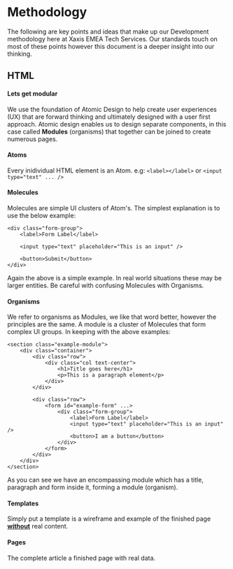 # Methodology
The following are key points and ideas that make up our Development methodology here at Xaxis EMEA Tech Services. Our standards touch on most of these points however this document is a deeper insight into our thinking.

## HTML
#### Lets get modular
We use the foundation of Atomic Design to help create user experiences (UX) that are forward thinking and ultimately designed with a user first approach. Atomic design enables us to design separate components, in this case called **Modules** (organisms) that together can be joined to create numerous pages.

#### Atoms
Every inidividual HTML element is an Atom. e.g:
``<label></label>`` or ``<input type="text" ... />``

#### Molecules
Molecules are simple UI clusters of Atom's. The simplest explanation is to use the below example:

````
<div class="form-group">
    <label>Form Label</label>
    
    <input type="text" placeholder="This is an input" />
    
    <button>Submit</button>
</div>
````
Again the above is a simple example. In real world situations these may be larger entities. Be careful with confusing Molecules with Organisms.

#### Organisms
We refer to organisms as Modules, we like that word better, however the principles are the same. A module is a cluster of Molecules that form complex UI groups. In keeping with the above examples:

````
<section class="example-module">
    <div class="container">
        <div class="row">
            <div class="col text-center">
                <h1>Title goes here</h1>
                <p>This is a paragraph element</p>
            </div>
        </div>
        
        <div class="row">
            <form id="example-form" ...>
                <div class="form-group">
                    <label>Form Label</label>
                    <input type="text" placeholder="This is an input" />
                    <button>I am a button</button>
                </div>
            </form>
        </div>
    </div>
</section>
````
As you can see we have an encompassing module which has a title, paragraph and form inside it, forming a module (organism).

#### Templates
Simply put a template is a wireframe and example of the finished page <u>**without**</u> real content.

#### Pages
The complete article a finished page with real data.